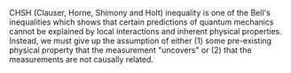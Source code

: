 CHSH (Clauser, Horne, Shimony and Holt) inequality is one of the Bell's inequalities which shows that certain predictions of quantum mechanics cannot be explained by local interactions and inherent physical properties. Instead, we must give up the assumption of either (1) some pre-existing physical property that the measurement "uncovers" or (2) that the measurements are not causally related.

<!--
[metadata-name]: Violation of CHSH inequality
[metadata-url]: https://github.com/aws-samples/amazon-braket-algorithm-library/tree/main/src/braket/experimental/algorithms/chsh_inequality
-->
